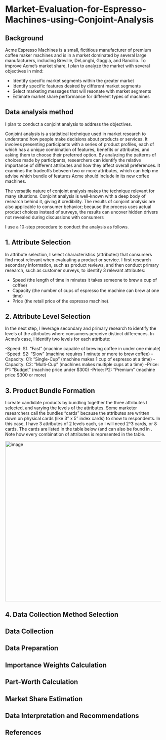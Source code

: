 # Market-Evaluation-for-Espresso-Machines-using-Conjoint-Analysis

## Background

Acme Espresso Machines is a small, fictitious manufacturer of premium coffee maker machines and is in a market dominated by
several large manufacturers, including Breville, DeLonghi, Gaggia, and Rancilio. To improve Acme’s market share, I plan to analyze the market with several objectives in mind:

- Identify specific market segments within the greater market
- Identify specific features desired by different market segments
- Select marketing messages that will resonate with market segments
- Estimate market share performance for different types of machines

## Data analysis method

I plan to conduct a conjoint analysis to address the objectives. 

Conjoint analysis is a statistical technique used in market research to understand how people make decisions about products or services. It involves presenting participants with a series of product profiles, each of which has a unique combination of features, benefits or attributes, and asking them to choose their preferred option. By analyzing the patterns of choices made by participants, researchers can identify the relative importance of different attributes and how they affect overall preferences. It examines the tradeoffs between two or more attributes, which can help me advise which bundle of features Acme should include in its new coffee machines.  

The versatile nature of conjoint analysis makes the technique relevant for many situations. Conjoint analysis is well-known with a deep body of research behind it, giving it credibility. The results of conjoint analysis are also applicable to consumer behavior; because the process uses actual product choices instead of surveys, the results can uncover hidden drivers not revealed during discussions with consumers

I use a 10-step procedure to conduct the analysis as follows. 

## 1. Attribute Selection

In attribute selection, I select characteristics (attributes) that consumers find most relevant when evaluating a product or service. I first research secondary information, such as product reviews, and then conduct primary research, such as customer surveys, to identify 3 relevant attributes:

- Speed (the length of time in minutes it takes someone to brew a cup of coffee)
- Capacity (the number of cups of espresso the machine can brew at one time) 
- Price (the retail price of the espresso machine).

## 2. Attribute Level Selection

In the next step, I leverage secondary and primary research to identify the levels of the attributes where consumers perceive distinct differences. In Acme’s case, I identify two levels for each attribute: 

-Speed: S1: “Fast” (machine capable of brewing coffee in under one minute)
-Speed: S2: “Slow” (machine requires 1 minute or more to brew coffee)
-Capacity: C1: “Single-Cup” (machine makes 1 cup of espresso at a time)
-Capacity: C2: “Multi-Cup” (machines makes multiple cups at a time)
-Price: P1: “Budget” (machine price under $300)
-Price: P2: “Premium” (machine price $300 or more)

## 3. Product Bundle Formation

I create candidate products by bundling together the three attributes I selected, and varying the levels of the attributes. Some marketer researchers call the bundles “cards” because the attributes are written down on physical cards (like 3” x 5” index cards) to show to respondents. In this case, I have 3 attributes of 2 levels each, so I will need 2^3 cards, or 8 cards. The cards are listed in the table below (and can also be found in . Note how every combination of attributes is represented in the table.

<img width="516" alt="image" src="https://user-images.githubusercontent.com/113878059/227751954-183001a5-2235-4d37-bee8-6d2acc807db6.png">

## 4. Data Collection Method Selection

## Data Collection

## Data Preparation

## Importance Weights Calculation

## Part-Worth Calculation

## Market Share Estimation

## Data Interpretation and Recommendations

## References
